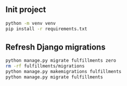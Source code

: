 ## Init project

```bash
python -m venv venv
pip install -r requirements.txt
```

## Refresh Django migrations
```bash
python manage.py migrate fulfillments zero
rm -rf fulfillments/migrations
python manage.py makemigrations fulfillments
python manage.py migrate fulfillments
```